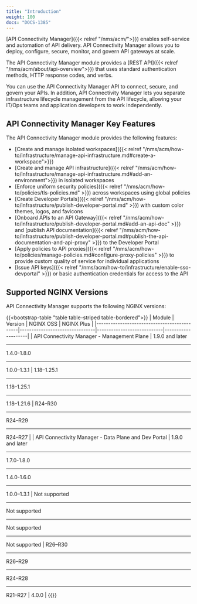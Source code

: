 ```yaml
---
title: "Introduction"
weight: 100
docs: "DOCS-1385"
---
```


[API Connectivity Manager]({{< relref "/nms/acm/">}}) enables self-service and automation of API delivery. API Connectivity Manager allows you to deploy, configure, secure, monitor, and govern API gateways at scale. 

The API Connectivity Manager module provides a [REST API]({{< relref "/nms/acm/about/api-overview">}}) that uses standard authentication methods, HTTP response codes, and verbs.

You can use the API Connectivity Manager API to connect, secure, and govern your APIs. In addition, API Connectivity Manager lets you separate infrastructure lifecycle management from the API lifecycle, allowing your IT/Ops teams and application developers to work independently.

## API Connectivity Manager Key Features

The API Connectivity Manager module provides the following features:

- [Create and manage isolated workspaces]({{< relref "/nms/acm/how-to/infrastructure/manage-api-infrastructure.md#create-a-workspace">}})
- [Create and manage API infrastructure]({{< relref "/nms/acm/how-to/infrastructure/manage-api-infrastructure.md#add-an-environment">}}) in isolated workspaces
- [Enforce uniform security policies]({{< relref "/nms/acm/how-to/policies/tls-policies.md" >}}) across workspaces using global policies
- [Create Developer Portals]({{< relref "/nms/acm/how-to/infrastructure/publish-developer-portal.md" >}}) with custom color themes, logos, and favicons
- [Onboard APIs to an API Gateway]({{< relref "/nms/acm/how-to/infrastructure/publish-developer-portal.md#add-an-api-doc" >}}) and [publish API documentation]({{< relref "/nms/acm/how-to/infrastructure/publish-developer-portal.md#publish-the-api-documentation-and-api-proxy" >}}) to the Developer Portal
- [Apply policies to API proxies]({{< relref "/nms/acm/how-to/policies/manage-policies.md#configure-proxy-policies" >}}) to provide custom quality of service for individual applications
- [Issue API keys]({{< relref "/nms/acm/how-to/infrastructure/enable-sso-devportal" >}}) or basic authentication credentials for access to the API

## Supported NGINX Versions

API Connectivity Manager supports the following NGINX versions:

{{<bootstrap-table "table table-striped table-bordered">}}
| Module                                      | Version                        | NGINX OSS                  | NGINX Plus         |
|---------------------------------------------|--------------------------------|----------------------------|--------------------|
| API Connectivity Manager - Management Plane | 1.9.0 and later<hr>1.4.0-1.8.0<hr>1.0.0–1.3.1 | 1.18–1.25.1<hr>1.18–1.25.1<hr>1.18–1.21.6 | R24–R30<hr>R24–R29<hr>R24–R27 |
| API Connectivity Manager - Data Plane and Dev Portal | 1.9.0 and later<hr>1.7.0-1.8.0<hr>1.4.0-1.6.0<hr>1.0.0–1.3.1 | <i class="fa-solid fa-ban" style="color: red"></i> Not supported<hr><i class="fa-solid fa-ban" style="color: red"></i> Not supported<hr><i class="fa-solid fa-ban" style="color: red"></i> Not supported<hr><i class="fa-solid fa-ban" style="color: red"></i> Not supported | R26–R30<hr>R26–R29<hr>R24–R28<hr>R21–R27 | 4.0.0 | 
{{</bootstrap-table>}}